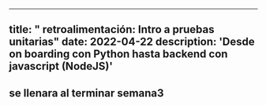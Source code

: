 
---
title: " retroalimentación: Intro a pruebas unitarias"
date: 2022-04-22
description: 'Desde on boarding con Python hasta backend con javascript (NodeJS)'
---


## se llenara al terminar semana3
